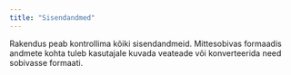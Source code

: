 ```yaml
---
title: "Sisendandmed"
---
```

Rakendus peab kontrollima kõiki sisendandmeid. Mittesobivas formaadis andmete
kohta tuleb kasutajale kuvada veateade või konverteerida need sobivasse
formaati.
